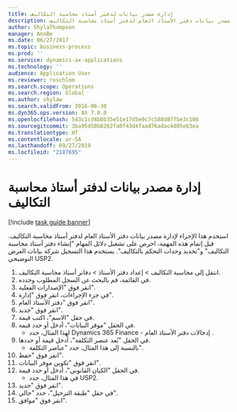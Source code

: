 ```yaml
---
title: إدارة مصدر بيانات لدفتر أستاذ محاسبة التكاليف
description: استخدم هذا الإجراء لإدارة مصدر بيانات دفتر الأستاذ العام لدفتر أستاذ محاسبة التكاليف.
author: ShylaThompson
manager: AnnBe
ms.date: 06/27/2017
ms.topic: business-process
ms.prod: ''
ms.service: dynamics-ax-applications
ms.technology: ''
audience: Application User
ms.reviewer: roschlom
ms.search.scope: Operations
ms.search.region: Global
ms.author: shylaw
ms.search.validFrom: 2016-06-30
ms.dyn365.ops.version: AX 7.0.0
ms.openlocfilehash: 543c1cd4bbb35e51e17d5e0c7c588d87fbe3c106
ms.sourcegitcommit: 3ba95d50b8262fa0f43d4faad76adac4d05eb3ea
ms.translationtype: HT
ms.contentlocale: ar-SA
ms.lasthandoff: 09/27/2019
ms.locfileid: "2187695"
---
```

# <a name="manage-a-data-source-for-the-cost-accounting-ledger"></a>إدارة مصدر بيانات لدفتر أستاذ محاسبة التكاليف

[!include [task guide banner](../../includes/task-guide-banner.md)]

استخدم هذا الإجراء لإدارة مصدر بيانات دفتر الأستاذ العام لدفتر أستاذ محاسبة التكاليف. قبل إتمام هذه المهمة، احرص على تشغيل دلائل المهام "إنشاء دفتر أستاذ محاسبة التكاليف" و"تحديد وحدات التحكم بالتكاليف". يستخدم هذا التسجيل شركة بيانات العرض التوضيحي USP2.

1. انتقل إلى محاسبة التكاليف > إعداد دفتر الأستاذ > دفاتر أستاذ محاسبة التكاليف.
2. في القائمة، قم بالبحث عن السجل المطلوب وحدده.
3. انقر فوق "الإصدارات الفعلية".
4. في جزء الإجراءات، انقر فوق "إدارة".
5. انقر فوق "دفتر الأستاذ العام".
6. انقر فوق "جديد".
7. في حقل "الاسم"، اكتب قيمة.
8. في الحقل "موفر البيانات"، أدخل أو حدد قيمة.
    * لهذا المثال، حدد Dynamics 365 Finance - إدخالات دفتر الأستاذ العام .  
9. في الحقل "بُعد عنصر التكلفة‬‬"، أدخل قيمة أو حددها.
    * بالنسبة إلى هذا المثال، حدد "عناصر التكلفة".  
10. انقر فوق "حفظ".
11. انقر فوق "تكوين موفر البيانات".
12. في الحقل "الكيان القانوني"، أدخل أو حدد قيمة.
    * في هذا المثال، حدد USP2.  
13. انقر فوق "جديد".
14. في حقل "طبقة الترحيل"، حدد "حالي".
15. انقر فوق "موافق".

